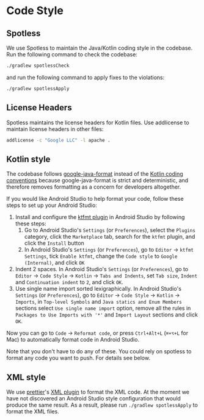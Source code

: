 # Code Style

## Spotless

We use Spotless to maintain the Java/Kotlin coding style in the codebase. Run the following command to check the codebase:

```sh
./gradlew spotlessCheck
```

and run the following command to apply fixes to the violations:

```sh
./gradlew spotlessApply
```

## License Headers

Spotless maintains the license headers for Kotlin files. Use addlicense to maintain license headers in other files:

```sh
addlicense -c "Google LLC" -l apache .
```

## Kotlin style

The codebase follows [google-java-format](https://github.com/google/google-java-format) instead of the [Kotlin coding conventions](https://kotlinlang.org/docs/coding-conventions.html) because google-java-format is strict and deterministic, and therefore removes formatting as a concern for developers altogether.

If you would like Android Studio to help format your code, follow these steps to set up your Android Studio:

1. Install and configure the [ktfmt plugin](https://github.com/facebookincubator/ktfmt) in Android Studio by following these steps:
    1. Go to Android Studio's `Settings` (or `Preferences`), select the `Plugins` category, click the `Marketplace` tab, search for the `ktfmt` plugin, and click the `Install` button
    1. In Android Studio's `Settings` (or `Preferences`), go to `Editor` → `ktfmt Settings`, tick `Enable ktfmt`, change the `Code style` to `Google (Internal)`, and click `OK`
1. Indent 2 spaces. In Android Studio's `Settings` (or `Preferences`), go to `Editor` → `Code Style` → `Kotlin` → `Tabs and Indents`, set `Tab size`, `Indent` and `Continuation indent` to `2`, and click `OK`.
1. Use single name import sorted lexigraphically. In Android Studio's `Settings` (or `Preferences`), go to `Editor` → `Code Style` → `Kotlin` → `Imports`, in `Top-level Symbols` and `Java statics and Enum Members` sections select `Use single name import` option, remove all the rules in `Packages to Use Imports with '*'` and `Import Layout` sections and click `OK`.

Now you can go to `Code` → `Reformat code`, or press `Ctrl+Alt+L` (`⌘+⌥+L` for Mac) to automatically format code in Android Studio.

Note that you don't have to do any of these. You could rely on spotless to format any code you want to push. For details see below.

## XML style

We use [prettier](https://prettier.io/)'s [XML plugin](https://github.com/prettier/plugin-xml) to format the XML code. At the moment we have not discovered an Android Studio style configuration that would produce the same result. As a result, please run `./gradlew spotlessApply` to format the XML files.
